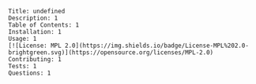 
    Title: undefined
    Description: 1
    Table of Contents: 1
    Installation: 1
    Usage: 1
    [![License: MPL 2.0](https://img.shields.io/badge/License-MPL%202.0-brightgreen.svg)](https://opensource.org/licenses/MPL-2.0)
    Contributing: 1
    Tests: 1
    Questions: 1
    